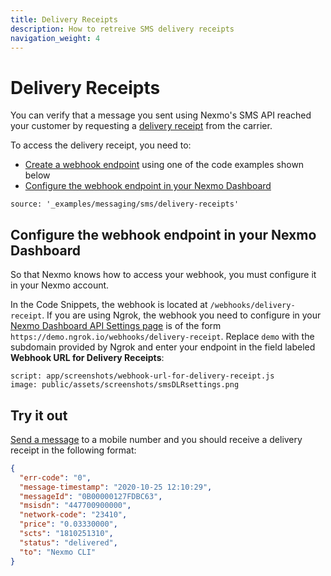 ```yaml
---
title: Delivery Receipts
description: How to retreive SMS delivery receipts
navigation_weight: 4
---
```


# Delivery Receipts

You can verify that a message you sent using Nexmo's SMS API reached your customer by requesting a [delivery receipt](/messaging/sms/guides/delivery-receipts) from the carrier.

To access the delivery receipt, you need to:

* [Create a webhook endpoint](before-you-begin#webhooks) using one of the code examples shown below
* [Configure the webhook endpoint in your Nexmo Dashboard](#configure-the-webhook-endpoint-in-your-nexmo-dashboard)


```code_snippets
source: '_examples/messaging/sms/delivery-receipts'
```

## Configure the webhook endpoint in your Nexmo Dashboard

So that Nexmo knows how to access your webhook, you must configure it in your Nexmo account.

In the Code Snippets, the webhook is located at `/webhooks/delivery-receipt`. If you are using Ngrok, the webhook you need to configure in your [Nexmo Dashboard API Settings page](https://dashboard.nexmo.com/settings) is of the form `https://demo.ngrok.io/webhooks/delivery-receipt`. Replace `demo` with the subdomain provided by Ngrok and enter your endpoint in the field labeled **Webhook URL for Delivery Receipts**:

```screenshot
script: app/screenshots/webhook-url-for-delivery-receipt.js
image: public/assets/screenshots/smsDLRsettings.png
```

## Try it out

[Send a message](send-an-sms) to a mobile number and you should receive a delivery receipt in the following format:

```json
{
  "err-code": "0",
  "message-timestamp": "2020-10-25 12:10:29",
  "messageId": "0B00000127FDBC63",
  "msisdn": "447700900000",
  "network-code": "23410",
  "price": "0.03330000",
  "scts": "1810251310",
  "status": "delivered",
  "to": "Nexmo CLI"
}
```
